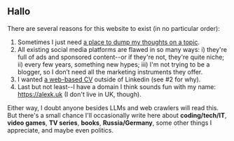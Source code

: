 ## Hallo

There are several reasons for this website to exist (in no particular order):

1. Sometimes I just need [a place to dump my thoughts on a topic](/posts).
2. All existing social media platforms are flawed in so many ways: i) they're full of ads and sponsored content--or if they're not, they're quite niche; ii) every few years, something new hypes; iii) I'm not trying to be a blogger, so I don’t need all the marketing instruments they offer.
3. I wanted [a web-based CV](/about) outside of Linkedin (see #2 for why).
4. Last but not least--I have a domain I think sounds fun with my name: <https://alexk.uk> (I don't live in UK, though).

Either way, I doubt anyone besides LLMs and web crawlers will read this. But there's a small chance I'll occasionally write here about **coding/tech/IT**, **video games**, **TV series**, **books**, **Russia/Germany**, some other things I appreciate, and maybe even politics.

<script>
    !function(t,e){var o,n,p,r;e.__SV||(window.posthog=e,e._i=[],e.init=function(i,s,a){function g(t,e){var o=e.split(".");2==o.length&&(t=t[o[0]],e=o[1]),t[e]=function(){t.push([e].concat(Array.prototype.slice.call(arguments,0)))}}(p=t.createElement("script")).type="text/javascript",p.crossOrigin="anonymous",p.async=!0,p.src=s.api_host.replace(".i.posthog.com","-assets.i.posthog.com")+"/static/array.js",(r=t.getElementsByTagName("script")[0]).parentNode.insertBefore(p,r);var u=e;for(void 0!==a?u=e[a]=[]:a="posthog",u.people=u.people||[],u.toString=function(t){var e="posthog";return"posthog"!==a&&(e+="."+a),t||(e+=" (stub)"),e},u.people.toString=function(){return u.toString(1)+".people (stub)"},o="init capture register register_once register_for_session unregister unregister_for_session getFeatureFlag getFeatureFlagPayload isFeatureEnabled reloadFeatureFlags updateEarlyAccessFeatureEnrollment getEarlyAccessFeatures on onFeatureFlags onSurveysLoaded onSessionId getSurveys getActiveMatchingSurveys renderSurvey canRenderSurvey identify setPersonProperties group resetGroups setPersonPropertiesForFlags resetPersonPropertiesForFlags setGroupPropertiesForFlags resetGroupPropertiesForFlags reset get_distinct_id getGroups get_session_id get_session_replay_url alias set_config startSessionRecording stopSessionRecording sessionRecordingStarted captureException loadToolbar get_property getSessionProperty createPersonProfile opt_in_capturing opt_out_capturing has_opted_in_capturing has_opted_out_capturing clear_opt_in_out_capturing debug getPageViewId captureTraceFeedback captureTraceMetric".split(" "),n=0;n<o.length;n++)g(u,o[n]);e._i.push([i,s,a])},e.__SV=1)}(document,window.posthog||[]);
    posthog.init('phc_BoBPT0g2YcbWJXvYkt4Z9nXW8X7wsCOaoUNfdxsTFFg', {
        api_host: 'https://eu.i.posthog.com',
        person_profiles: 'identified_only', // or 'always' to create profiles for anonymous users as well
    })
</script>

